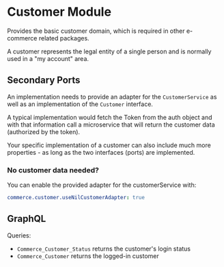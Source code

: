 # Customer Module

Provides the basic customer domain, which is required in other e-commerce related packages.

A customer represents the legal entity of a single person and is normally used in a "my account" area.

## Secondary Ports

An implementation needs to provide an adapter for the `CustomerService` as well as an implementation of the `Customer` interface.

A typical implementation would fetch the Token from the auth object and with that information call a microservice that will return the customer data (authorized by the token).

Your specific implementation of a customer can also include much more properties - as long as the two interfaces (ports) are implemented.

### No customer data needed?

You can enable the provided adapter for the customerService with:

```yaml
commerce.customer.useNilCustomerAdapter: true
```

## GraphQL

Queries:
  * `Commerce_Customer_Status` returns the customer's login status
  * `Commerce_Customer` returns the logged-in customer